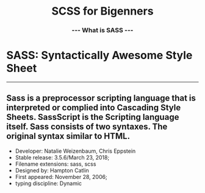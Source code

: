 <p align="center">
  <h1 align="center">SCSS for Bigenners</h1>
  <h3 align="center">--- What is SASS ---</h3>

# SASS: Syntactically Awesome Style Sheet

---

## Sass is a preprocessor scripting language that is interpreted or complied into Cascading Style Sheets. SassScript is the Scripting language itself. Sass consists of two syntaxes. The original syntax similar to HTML.

- Developer: Natalie Weizenbaum, Chris Eppstein
- Stable release: 3.5.6/March 23, 2018;
- Filename extensions: sass, scss
- Designed by: Hampton Catlin
- First appeared: November 28, 2006;
- typing discipline: Dynamic
